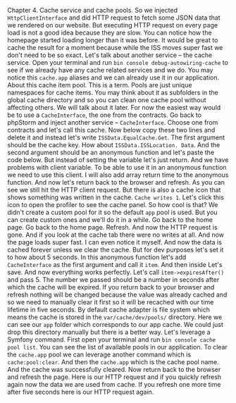 Chapter 4. Cache service and cache pools. So we injected `HttpClientInterface` and did HTTP request to fetch some JSON data that we rendered on our website. But executing HTTP request on every page load is not a good idea because they are slow. You can notice how the homepage started loading longer than it was before. It would be great to cache the result for a moment because while the ISS moves super fast we don't need to be so exact. Let's talk about another service – the cache service. Open your terminal and run `bin console debug-autowiring-cache` to see if we already have any cache related services and we do. You may notice this `cache.app` aliases and we can already use it in our application. About this cache item pool. This is a term. Pools are just unique namespaces for cache items. You may think about it as subfolders in the global cache directory and so you can clean one cache pool without affecting others. We will talk about it later. For now the easiest way would be to use a `CacheInterface`, the one from the contracts. Go back to phpStorm and inject another service – `CacheInterface`. Choose one from contracts and let's call this cache. Now below copy these two lines and delete it and instead let's write `ISSData.EqualCache.Get`. The first argument should be the cache key. How about `ISSData.ISSLocation. Data`. And the second argument should be an anonymous function and let's paste the code below. But instead of setting the variable let's just return. And we have problems with client variable. To be able to use it in an anonymous function we need to use this client. I will also add array return time to the anonymous function. And now let's return back to the browser and refresh. As you can see we still hit the HTTP client request. But there is also a cache icon that shows something was written in the cache. `Cache writes 1`. Let's click this icon to open the profiler to see the cache panel. So how cool is that? We didn't create a custom pool for it so the default `app` pool is used. But you can create custom ones and we'll do it in a while. Go back to the home page. Go back to the home page. Refresh. And now the HTTP request is gone. And if you look at the cache tab there were no writes at all. And now the page loads super fast. I can even notice it myself. And now the data is cached forever unless we clear the cache. But for dev purposes let's set it to how about 5 seconds. In this anonymous function let's add `CacheInterface` as the first argument and call it `item`. And then inside Let's save. And now everything works perfectly. Let's call `item->expiresAfter()` and pass 5. The number we passed should be a number in seconds after which the cache will be expired. If you return back to your browser and refresh nothing will be changed because the value was already cached and so we need to manually clear it first so it will be recached with our time lifetime in five seconds. By default cache adapter is file system which means the cache is stored in the `var/cache/dev/pools/` directory. Here we can see our `app` folder which corresponds to our app cache. We could just drop this directory manually but there is a better way. Let's leverage a Symfony command. First open your terminal and run `bin console cache pool list`. You can see the list of available pools in our application. To clear the `cache.app` pool we can leverage another command which is `cache:pool:clear`. And then the `cache.app` which is the cache pool name. And the cache was successfully cleared. Now return back to the browser and refresh the page. Here is our HTTP request and if you quickly refresh again now the data we are used from cache. If you refresh one more time after five seconds here is our HTTP request again.
